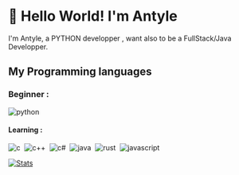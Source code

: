 # 👋 Hello World! I'm Antyle

I'm Antyle, a PYTHON developper , want also to be a FullStack/Java Developper.
  
<h2>My Programming languages</h1>
<h3>Beginner :</h3>
<div style="display: flex; flex-wrap: wrap; gap: 8px;">
  <img src="https://img.shields.io/badge/Python-14354C?style=for-the-badge&logo=python&logoColor=white" alt="python" />
</div>
<h4>Learning :</h4>
<div style="display: flex; flex-wrap: wrap; gap: 8px;">
  <img src="https://img.shields.io/badge/C-00599C?style=for-the-badge&logo=c&logoColor=white" alt="c" />
  <img src="https://img.shields.io/badge/C%2B%2B-00599C?style=for-the-badge&logo=c%2B%2B&logoColor=white" alt="c++" />
  <img src="https://img.shields.io/badge/C%23-239120?style=for-the-badge&logo=c-sharp&logoColor=white" alt="c#" />
  <img src="https://img.shields.io/badge/Java-ED8B00?style=for-the-badge&logo=openjdk&logoColor=white" alt="java" />
  <img src="https://img.shields.io/badge/Rust-000000?style=for-the-badge&logo=rust&logoColor=white" alt="rust" />
    <img src="https://img.shields.io/badge/FullStack-F7DF1E?style=for-the-badge&logo=javascript&logoColor=black" alt="javascript" />
</div>

 [![Stats](https://github-readme-stats.vercel.app/api?username=AntyleYT&theme=algolia&show_icons=true)](https://github.com/anuraghazra/github-readme-stats)

